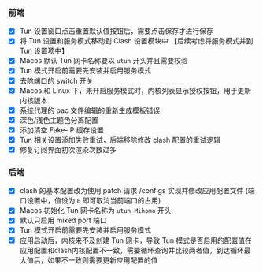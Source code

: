 ### 前端

- [x] Tun 设置窗口点击重置默认值按钮后，需要点击保存才进行保存
- [x] 将 Tun 设置和服务模式移动到 Clash 设置模块中 【后续考虑将服务模式并到 Tun 设置项中】
- [x] Macos 默认 Tun 网卡名称要以 `utun` 开头并且需要校验
- [x] Tun 模式开启前需要先安装并启用服务模式
- [x] 去除端口的 switch 开关
- [x] Macos 和 Linux 下，未开启服务模式时，内核列表显示授权按钮，用于更新内核版本
- [x] 系统代理的 pac 文件编辑的重新生成模板错误
- [x] 深色/浅色主题色分离配置
- [x] 添加清空 Fake-IP 缓存设置
- [x] Tun 相关设置添加失败重试，后端移除修改 clash 配置的重试逻辑
- [x] 修复订阅界面初次渲染次数过多

### 后端

- [x] clash 的基本配置改为使用 patch 请求 /configs 实现并修改应用配置文件 (端口设置中，值设为 `0` 即可取消当前端口的占用)
- [x] Macos 初始化 Tun 网卡名称为 `utun_Mihomo` 开头
- [x] 默认只启用 mixed port 端口
- [x] Tun 模式开启前需要先安装并启用服务模式
- [x] 应用启动后，内核来不及创建 Tun 网卡，导致 Tun 模式是否启用的配置值在应用配置和clash内核配置不一致，需要循环查询并比较两者值，到达循环最大值后，如果不一致则需要更新应用配置的值
